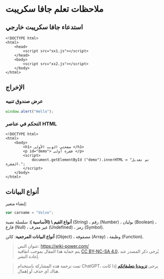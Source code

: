 # ملاحظات تعلم جافا سكريبت

## استدعاء جافا سكريبت خارجي

```markup
<!DOCTYPE html>
<html>
    <head>
        <script src="xx1.js"></script>
    </head>
    <body>
        <script src="xx2.js"></script>
    </body>
</html>
```

## الإخراج

### عرض صندوق تنبيه

```javascript
window.alert("Hello");
```

### التحكم في عناصر HTML

```markup
<!DOCTYPE html>
<html>
    <body>
        <h1> صفحتي الويب الأولى </h1>
        <p id="demo"> فقرة أولى </p>
        <script>
            document.getElementById ("demo").innerHTML = "تم تعديل الفقرة.";
        </script>
    </body>
</html>
```

## أنواع البيانات

إنشاء متغير:

```javascript
var carname = "Volvo";
```

**أنواع القيم \ (الأساسية \)**: سلسلة نصية (String) ، رقم (Number) ، بوليان (Boolean) ، فارغ (Null) ، غير معرف (Undefined) ، رمز (Symbol).

**أنواع البيانات المرجعية**: كائن (Object) ، مصفوفة (Array) ، وظيفة (Function).

> عنوان النص: <https://wiki-power.com/>  
> يتم حماية هذا المقال بموجب اتفاقية [CC BY-NC-SA 4.0](https://creativecommons.org/licenses/by/4.0/deed.zh)، يُرجى ذكر المصدر عند إعادة النشر.

> تمت ترجمة هذه المشاركة باستخدام ChatGPT، يرجى [**تزويدنا بتعليقاتكم**](https://github.com/linyuxuanlin/Wiki_MkDocs/issues/new) إذا كانت هناك أي حذف أو إهمال.